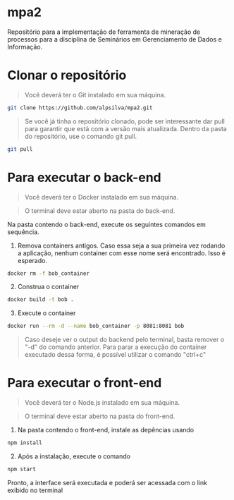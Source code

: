 # mpa2
Repositório para a implementação de ferramenta de mineração de processos para a disciplina de Seminários em Gerenciamento de Dados e Informação.

# Clonar o repositório
> Você deverá ter o Git instalado em sua máquina.

```bash
git clone https://github.com/alpsilva/mpa2.git
```

> Se você já tinha o repositório clonado, pode ser interessante dar pull para garantir que está com a versão mais atualizada. Dentro da pasta do repositório, use o comando git pull.

```bash
git pull
```

# Para executar o back-end

> Você deverá ter o Docker instalado em sua máquina.

> O terminal deve estar aberto na pasta do back-end.

Na pasta contendo o back-end, execute os seguintes comandos em sequência.
1. Remova containers antigos. Caso essa seja a sua primeira vez rodando a aplicação, nenhum container com esse nome será encontrado. Isso é esperado.
```bash
docker rm -f bob_container
```

2. Construa o container
```bash
docker build -t bob .
```

3. Execute o container
```bash
docker run --rm -d --name bob_container -p 8081:8081 bob
```

> Caso deseje ver o output do backend pelo terminal, basta remover o "-d" do comando anterior. Para parar a execução do container executado dessa forma, é possível utilizar o comando "ctrl+c"

# Para executar o front-end

> Você deverá ter o Node.js instalado em sua máquina.

> O terminal deve estar aberto na pasta do front-end.

1. Na pasta contendo o front-end, instale as depências usando
  
```bash
npm install
```

2. Após a instalação, execute o comando
```bash
npm start
```
Pronto, a interface será executada e poderá ser acessada com o link exibido no terminal 

